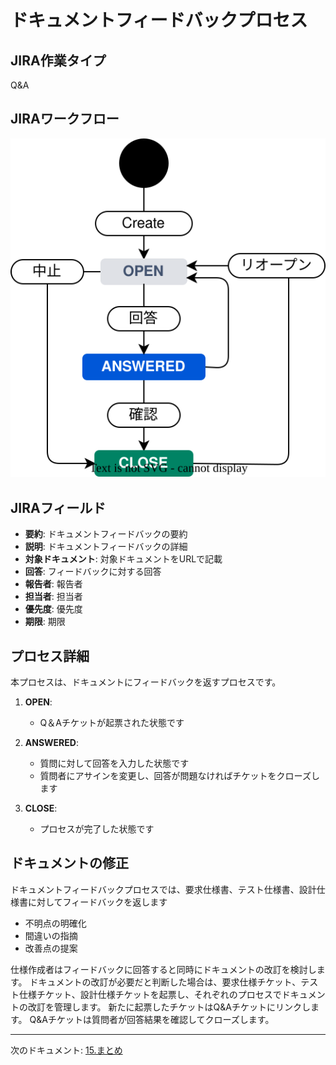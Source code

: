 # ドキュメントフィードバックプロセス

## JIRA作業タイプ

Q&A

## JIRAワークフロー

![Q&Aワークフロー](../draw.io/jiraflow-qa.drawio.svg)

## JIRAフィールド

- **要約**: ドキュメントフィードバックの要約
- **説明**: ドキュメントフィードバックの詳細
- **対象ドキュメント**: 対象ドキュメントをURLで記載
- **回答**: フィードバックに対する回答
- **報告者**: 報告者
- **担当者**: 担当者
- **優先度**: 優先度
- **期限**: 期限

## プロセス詳細

本プロセスは、ドキュメントにフィードバックを返すプロセスです。

1.  **OPEN**:
    *   Q＆Aチケットが起票された状態です

2.  **ANSWERED**:
    *   質問に対して回答を入力した状態です
    *   質問者にアサインを変更し、回答が問題なければチケットをクローズします

3.  **CLOSE**:
    *   プロセスが完了した状態です

## ドキュメントの修正

ドキュメントフィードバックプロセスでは、要求仕様書、テスト仕様書、設計仕様書に対してフィードバックを返します
  - 不明点の明確化
  - 間違いの指摘
  - 改善点の提案

仕様作成者はフィードバックに回答すると同時にドキュメントの改訂を検討します。
ドキュメントの改訂が必要だと判断した場合は、要求仕様チケット、テスト仕様チケット、設計仕様チケットを起票し、それぞれのプロセスでドキュメントの改訂を管理します。
新たに起票したチケットはQ&Aチケットにリンクします。
Q&Aチケットは質問者が回答結果を確認してクローズします。

---

次のドキュメント: [15.まとめ](./15.まとめ.md)